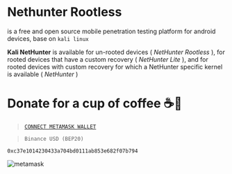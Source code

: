 # Nethunter Rootless
is a free and open source mobile penetration testing platform for android devices, base on `kali linux`

__Kali NetHunter__ is available for un-rooted devices ( _NetHunter Rootless_ ), for rooted devices that have a custom recovery ( _NetHunter Lite_ ), and for rooted devices with custom recovery for which a NetHunter specific kernel is available ( _NetHunter_ )

# Donate for a cup of coffee ☕🥯

>[`CONNECT METAMASK WALLET`](https://metamask.io/)

>`Binance USD (BEP20)`

```
0xc37e1014230433a704bd0111ab853e682f07b794
```

![metamask](https://i.ibb.co/fMLqkcm/metamask.png)

